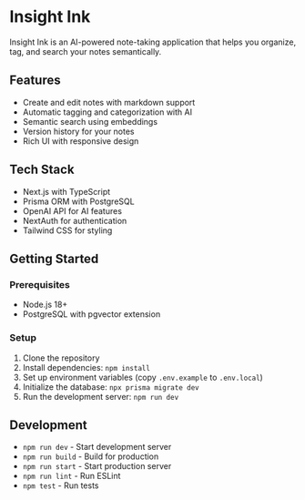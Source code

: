 # Insight Ink

Insight Ink is an AI-powered note-taking application that helps you organize, tag, and search your notes semantically.

## Features

- Create and edit notes with markdown support
- Automatic tagging and categorization with AI
- Semantic search using embeddings
- Version history for your notes
- Rich UI with responsive design

## Tech Stack

- Next.js with TypeScript
- Prisma ORM with PostgreSQL
- OpenAI API for AI features
- NextAuth for authentication
- Tailwind CSS for styling

## Getting Started

### Prerequisites

- Node.js 18+
- PostgreSQL with pgvector extension

### Setup

1. Clone the repository
2. Install dependencies: `npm install`
3. Set up environment variables (copy `.env.example` to `.env.local`)
4. Initialize the database: `npx prisma migrate dev`
5. Run the development server: `npm run dev`

## Development

- `npm run dev` - Start development server
- `npm run build` - Build for production
- `npm run start` - Start production server
- `npm run lint` - Run ESLint
- `npm test` - Run tests